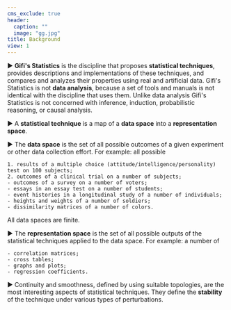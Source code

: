 ```yaml
---
cms_exclude: true
header:
  caption: ""
  image: "gg.jpg"
title: Background
view: 1
---
```

&#9658; **Gifi's Statistics** is the discipline that proposes **statistical techniques**, provides descriptions and implementations of these techniques, and compares and analyzes their properties using real and artificial data. Gifi's Statistics is not **data analysis**, because a set of tools and manuals is not identical with the discipline that uses them. Unlike data analysis Gifi's Statistics is not concerned with inference, induction, probabilistic reasoning, or causal analysis.

&#9658; A **statistical technique** is a map of a **data space** into a **representation space**.

&#9658; The **data space** is the set of all possible outcomes of a given experiment or other data collection effort. For example: all possible

    1. results of a multiple choice (attitude/intelligence/personality) test on 100 subjects;
    2. outcomes of a clinical trial on a number of subjects;
    - outcomes of a survey on a number of voters;
    - essays in an essay test on a number of students;
    - event histories in a longitudinal study of a number of individuals;
    - heights and weights of a number of soldiers;
    - dissimilarity matrices of a number of colors.
All data spaces are finite.

&#9658; The **representation space** is the set of all possible outputs of the statistical techniques applied to the data space. For example: a number of

    - correlation matrices;
    - cross tables;
    - graphs and plots;
    - regression coefficients.

&#9658; Continuity and smoothness, defined by using suitable topologies, are the most interesting aspects of statistical techniques. They define the **stability** of the technique under various types of perturbations.



